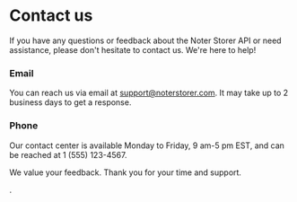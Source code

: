 # Contact us

If you have any questions or feedback about the Noter Storer API or need assistance, please don't hesitate to contact us. We're here to help!

### Email
You can reach us via email at support@noterstorer.com. It may take up to 2 business days to get a response.

### Phone

Our contact center is available Monday to Friday, 9 am-5 pm EST, and can be reached at 1 (555) 123-4567.

We value your feedback. Thank you for your time and support. 
















.
